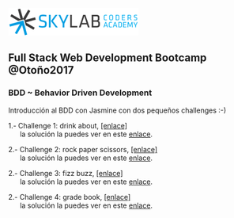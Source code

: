 [![Skylab](https://github.com/Iggy-Codes/logo-images/blob/master/logos/skylab-56.png)](http://www.skylabcoders.com/)

## Full Stack Web Development Bootcamp @Otoño2017

### BDD ~ Behavior Driven Development

Introducción al BDD con Jasmine con dos pequeños challenges :-)

1.- Challenge 1: drink about, [[enlace]][challenge1]<br>
&nbsp;&nbsp;&nbsp;&nbsp;&nbsp;&nbsp;la solución la puedes ver en este [enlace][solucion1].

2.- Challenge 2: rock paper scissors, [[enlace]][challenge2]<br>
&nbsp;&nbsp;&nbsp;&nbsp;&nbsp;&nbsp;la solución la puedes ver en este [enlace][solucion2].

2.- Challenge 3: fizz buzz, [[enlace]][challenge3]<br>
&nbsp;&nbsp;&nbsp;&nbsp;&nbsp;&nbsp;la solución la puedes ver en este [enlace][solucion3].

2.- Challenge 4: grade book, [[enlace]][challenge4]<br>
&nbsp;&nbsp;&nbsp;&nbsp;&nbsp;&nbsp;la solución la puedes ver en este [enlace][solucion4].

[challenge1]: https://github.com/juanmaguitar/exercises-katas-js/blob/master/DrinkAbout/README.md
[challenge2]: https://github.com/juanmaguitar/exercises-katas-js/blob/master/RockPaperScissors/README.md
[challenge3]: https://github.com/juanmaguitar/exercises-katas-js/blob/master/FizzBuzz/README.md
[challenge4]: https://github.com/juanmaguitar/exercises-katas-js/blob/master/GradeBook/README.md
[solucion1]: https://mtzfactory.github.io/bdd-jasmine/bdd-drinkabout.html
[solucion2]: https://mtzfactory.github.io/bdd-jasmine/bdd-rockpaperscissors.html
[solucion3]: https://mtzfactory.github.io/bdd-jasmine/bdd-fizzbuzz.html
[solucion4]: https://mtzfactory.github.io/bdd-jasmine/bdd-gradebook.html